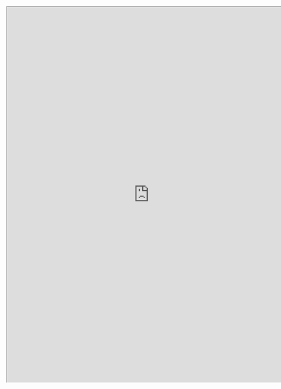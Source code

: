 

<iframe src="https://nbviewer.jupyter.org/github/windmissing/programming_basics_for_ML/blob/master/jupyter/pandas/MissingData.ipynb" width="150%" height="1000"></iframe>